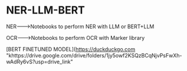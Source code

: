 # NER-LLM-BERT

NER--->Notebooks to perform NER with LLM or BERT+LLM

OCR--->Notebooks to perform OCR with Marker library

[BERT FINETUNED MODEL](https://duckduckgo.com "khttps://drive.google.com/drive/folders/1jy5owf2KSQzBCqNjvPsFwXh-wAdRy6vS?usp=drive_link"
